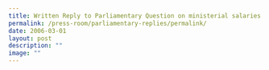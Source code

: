 ```yaml
---
title: Written Reply to Parliamentary Question on ministerial salaries
permalink: /press-room/parliamentary-replies/permalink/
date: 2006-03-01
layout: post
description: ""
image: ""
---
```

